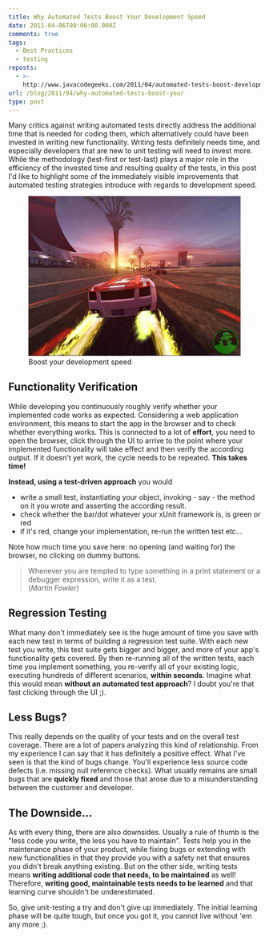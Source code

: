 ```yaml
---
title: Why Automated Tests Boost Your Development Speed
date: 2011-04-06T00:00:00.000Z
comments: true
tags:
  - Best Practices
  - testing
reposts:
  - >-
    http://www.javacodegeeks.com/2011/04/automated-tests-boost-development-speed.html
url: /blog/2011/04/why-automated-tests-boost-your
type: post
---
```


Many critics against writing automated tests directly address the additional time that is needed for coding them, which alternatively could have been invested in writing new functionality. Writing tests definitely needs time, and especially developers that are new to unit testing will need to invest more. While the methodology (test-first or test-last) plays a major role in the efficiency of the invested time and resulting quality of the tests, in this post I'd like to highlight some of the immediately visible improvements that automated testing strategies introduce with regards to development speed.

<figure>
  <img src="/blog/assets/imgs/need-for-speed-nitro.jpg" />
  <figcaption>Boost your development speed</figcaption>
</figure>

## Functionality Verification

While developing you continuously roughly verify whether your implemented code works as expected. Considering a web application environment, this means to start the app in the browser and to check whether everything works. This is connected to a lot of <b>effort</b>, you need to open the browser, click through the UI to arrive to the point where your implemented functionality will take effect and then verify the according output. If it doesn't yet work, the cycle needs to be repeated. **This takes time!**

**Instead, using a test-driven approach** you would

- write a small test, instantiating your object, invoking - say - the method on it you wrote and asserting the according result.
- check whether the bar/dot whatever your xUnit framework is, is green or red
- if it's red, change your implementation, re-run the written test etc...

Note how much time you save here: no opening (and waiting for) the browser, no clicking on dummy buttons.

> Whenever you are tempted to type something in a print statement or a debugger expression, write it as a test.  
> (_Martin Fowler_)


## Regression Testing
What many don't immediately see is the huge amount of time you save with each new test in terms of building a regression test suite. With each new test you write, this test suite gets bigger and bigger, and more of your app's functionality gets covered. By then re-running all of the written tests, each time you implement something, you re-verify all of your existing logic, executing hundreds of different scenarios, **within seconds**. Imagine what this would mean **without an automated test approach**? I doubt you're that fast clicking through the UI ;).

## Less Bugs?
This really depends on the quality of your tests and on the overall test coverage. There are a lot of papers analyzing this kind of relationship. From my experience I can say that it has definitely a positive effect. What I've seen is that the kind of bugs change. You'll experience less source code defects (i.e. missing null reference checks). What usually remains are small bugs that are **quickly fixed** and those that arose due to a misunderstanding between the customer and developer.

## The Downside...
As with every thing, there are also downsides. Usually a rule of thumb is the "less code you write, the less you have to maintain". Tests help you in the maintenance phase of your product, while fixing bugs or extending with new functionalities in that they provide you with a safety net that ensures you didn't break anything existing. But on the other side, writing tests means **writing additional code that needs, to be maintained** as well!
Therefore, **writing good, maintainable tests needs to be learned** and that learning curve shouldn't be underestimated.

So, give unit-testing a try and don't give up immediately. The initial learning phase will be quite tough, but once you got it, you cannot live without 'em any more ;).
